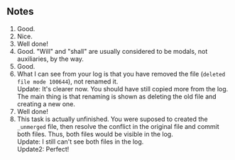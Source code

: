 ## Notes

1. Good.
2. Nice.
3. Well done!
4. Good. "Will" and "shall" are usually considered to be modals, not auxiliaries, by the way.
5. Good.
6. What I can see from your log is that you have removed the file (`deleted file mode 100644`), not renamed it.  
    Update: It's clearer now. You should have still copied more from the log. The main thing is that renaming is shown as deleting the old file and creating a new one.
7. Well done!
8. This task is actually unfinished. You were suposed to created the `_unmerged` file, then resolve the conflict in the original file and commit both files. Thus, both files would be visible in the log.  
    Update: I still can't see both files in the log.  
    Update2: Perfect!